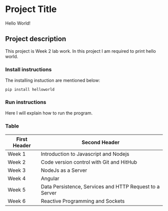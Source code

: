 # Project Title

Hello World!

## Project description

This project is Week 2 lab work. In this project I am required to print hello world.


### Install instructions

The installing instuction are mentioned below:

```
pip install helloworld
```

### Run instructions

Here I will explain how to run the program.

### Table

First Header | Second Header
------------ | -------------
Week 1 | Introduction to Javascript and Nodejs
Week 2 | Code version control with Git and HitHub
Week 3 | NodeJs as a Server
Week 4 | Angular
Week 5 | Data Persistence, Services and HTTP Request to a Server
Week 6 | Reactive Programming and Sockets
